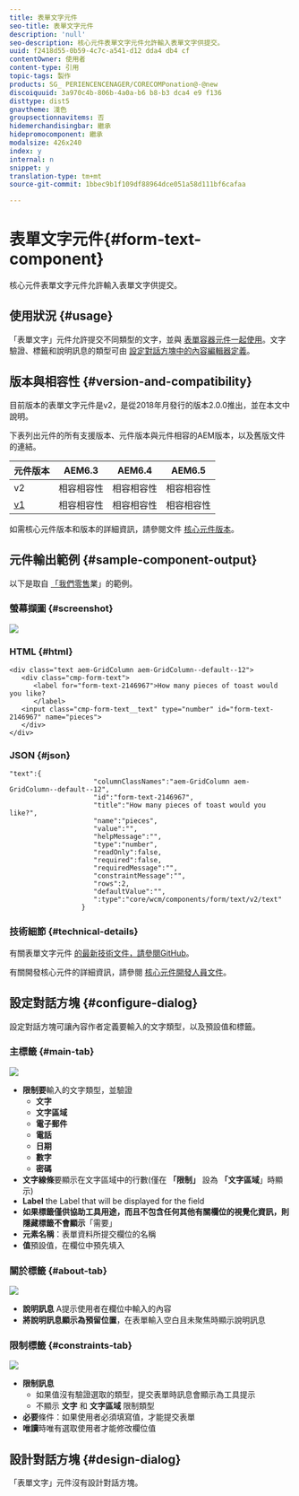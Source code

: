 ```yaml
---
title: 表單文字元件
seo-title: 表單文字元件
description: 'null'
seo-description: 核心元件表單文字元件允許輸入表單文字供提交。
uuid: f2418d55-0b59-4c7c-a541-d12 dda4 db4 cf
contentOwner: 使用者
content-type: 引用
topic-tags: 製作
products: SG_ PERIENCENCENAGER/CORECOMPonation@-@new
discoiquuid: 3a970c4b-806b-4a0a-b6 b8-b3 dca4 e9 f136
disttype: dist5
gnavtheme: 淺色
groupsectionnavitems: 否
hidemerchandisingbar: 繼承
hidepromocomponent: 繼承
modalsize: 426x240
index: y
internal: n
snippet: y
translation-type: tm+mt
source-git-commit: 1bbec9b1f109df88964dce051a58d111bf6cafaa

---
```



# 表單文字元件{#form-text-component}

核心元件表單文字元件允許輸入表單文字供提交。

## 使用狀況 {#usage}

「表單文字」元件允許提交不同類型的文字，並與 [表單容器元件一起使用](form-container.md)。文字驗證、標籤和說明訊息的類型可由 [設定對話方塊中的內容編輯器定義](#configure-dialog)。

## 版本與相容性 {#version-and-compatibility}

目前版本的表單文字元件是v2，是從2018年月發行的版本2.0.0推出，並在本文中說明。

下表列出元件的所有支援版本、元件版本與元件相容的AEM版本，以及舊版文件的連結。

| 元件版本 | AEM6.3 | AEM6.4 | AEM6.5 |
|--- |--- |--- |--- |
| v2 | 相容相容性 | 相容相容性 | 相容相容性 |
| [v1](form-text-v1.md) | 相容相容性 | 相容相容性 | 相容相容性 |

如需核心元件版本和版本的詳細資訊，請參閱文件 [核心元件版本](versions.md)。

## 元件輸出範例 {#sample-component-output}

以下是取自 [「我們零售](https://helpx.adobe.com/experience-manager/6-5/sites/developing/using/we-retail.html)業」的範例。

### 螢幕擷圖 {#screenshot}

![](assets/chlimage_1-22.png)

### HTML {#html}

```
<div class="text aem-GridColumn aem-GridColumn--default--12">
   <div class="cmp-form-text">
      <label for="form-text-2146967">How many pieces of toast would you like?
      </label>
   <input class="cmp-form-text__text" type="number" id="form-text-2146967" name="pieces">
   </div>
</div>
```

### JSON {#json}

```
"text":{  
                     "columnClassNames":"aem-GridColumn aem-GridColumn--default--12",
                     "id":"form-text-2146967",
                     "title":"How many pieces of toast would you like?",
                     "name":"pieces",
                     "value":"",
                     "helpMessage":"",
                     "type":"number",
                     "readOnly":false,
                     "required":false,
                     "requiredMessage":"",
                     "constraintMessage":"",
                     "rows":2,
                     "defaultValue":"",
                     ":type":"core/wcm/components/form/text/v2/text"
                  }
```

### 技術細節 {#technical-details}

有關表單文字元件 [的最新技術文件，請參閱GitHub](https://github.com/adobe/aem-core-wcm-components/tree/master/content/src/content/jcr_root/apps/core/wcm/components/form/text/v2/text)。

有關開發核心元件的詳細資訊，請參閱 [核心元件開發人員文件](developing.md)。

## 設定對話方塊 {#configure-dialog}

設定對話方塊可讓內容作者定義要輸入的文字類型，以及預設值和標籤。

### 主標籤 {#main-tab}

![](assets/chlimage_1-23.png)

* **限制要**輸入的文字類型，並驗證
   * **文字**
   * **文字區域**
   * **電子郵件**
   * **電話**
   * **日期**
   * **數字**
   * **密碼**
* **文字線條**要顯示在文字區域中的行數(僅在 **「限制」** 設為 **「文字區域**」時顯示)
* **Label**
the Label that will be displayed for the field
* **如果標籤僅供協助工具用途，而且不包含任何其他有關欄位的視覺化資訊，則隱藏標籤不會顯示**「需要」
* **元素名稱**：表單資料所提交欄位的名稱
* **值**預設值，在欄位中預先填入

### 關於標籤 {#about-tab}

![](assets/chlimage_1-24.png)

* **說明訊息** A提示使用者在欄位中輸入的內容
* **將說明訊息顯示為預留位置**，在表單輸入空白且未聚焦時顯示說明訊息

### 限制標籤 {#constraints-tab}

![](assets/chlimage_1-25.png)

* **限制訊息**
   * 如果值沒有驗證選取的類型，提交表單時訊息會顯示為工具提示
   * 不顯示 **文字** 和 **文字區域** 限制類型
* **必要**條件：如果使用者必須填寫值，才能提交表單
* **唯讀**時唯有選取使用者才能修改欄位值

## 設計對話方塊 {#design-dialog}

「表單文字」元件沒有設計對話方塊。